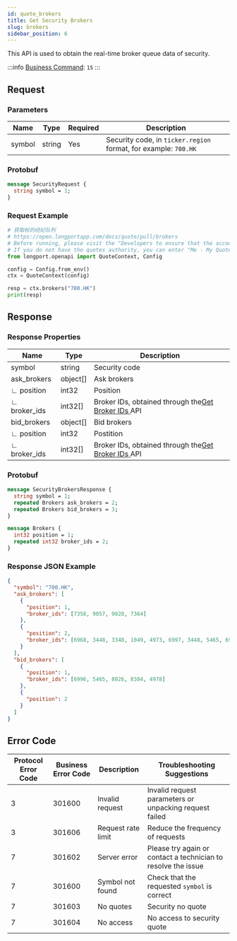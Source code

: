 ```yaml
---
id: quote_brokers
title: Get Security Brokers
slug: brokers
sidebar_position: 6
---
```


This API is used to obtain the real-time broker queue data of security.

:::info
[Business Command](../../socket/biz-command): `15`
:::

## Request

### Parameters

| Name   | Type   | Required | Description                                                     |
|--------|--------|----------|-----------------------------------------------------------------|
| symbol | string | Yes      | Security code, in `ticker.region` format, for example: `700.HK` |

### Protobuf

```protobuf
message SecurityRequest {
  string symbol = 1;
}
```

### Request Example

```python
# 获取标的经纪队列
# https://open.longportapp.com/docs/quote/pull/brokers
# Before running, please visit the "Developers to ensure that the account has the correct quotes authority.
# If you do not have the quotes authority, you can enter "Me - My Quotes - Store" to purchase the authority through the "LongPort" mobile app.
from longport.openapi import QuoteContext, Config

config = Config.from_env()
ctx = QuoteContext(config)

resp = ctx.brokers("700.HK")
print(resp)
```

## Response

### Response Properties

| Name         | Type     | Description                                                        |
|--------------|----------|--------------------------------------------------------------------|
| symbol       | string   | Security code                                                      |
| ask_brokers  | object[] | Ask brokers                                                        |
| ∟ position   | int32    | Position                                                           |
| ∟ broker_ids | int32[]  | Broker IDs, obtained through the[Get Broker IDs ](./broker-ids)API |
| bid_brokers  | object[] | Bid brokers                                                        |
| ∟ position   | int32    | Postition                                                          |
| ∟ broker_ids | int32[]  | Broker IDs, obtained through the[Get Broker IDs ](./broker-ids)API |

### Protobuf

```protobuf
message SecurityBrokersResponse {
  string symbol = 1;
  repeated Brokers ask_brokers = 2;
  repeated Brokers bid_brokers = 3;
}

message Brokers {
  int32 position = 1;
  repeated int32 broker_ids = 2;
}
```

### Response JSON Example

```json
{
  "symbol": "700.HK",
  "ask_brokers": [
    {
      "position": 1,
      "broker_ids": [7358, 9057, 9028, 7364]
    },
    {
      "position": 2,
      "broker_ids": [6968, 3448, 3348, 1049, 4973, 6997, 3448, 5465, 6997]
    }
  ],
  "bid_brokers": [
    {
      "position": 1,
      "broker_ids": [6996, 5465, 8026, 8304, 4978]
    },
    {
      "position": 2
    }
  ]
}
```

## Error Code

| Protocol Error Code | Business Error Code | Description        | Troubleshooting Suggestions                                   |
|---------------------|---------------------|--------------------|---------------------------------------------------------------|
| 3                   | 301600              | Invalid request    | Invalid request parameters or unpacking request failed        |
| 3                   | 301606              | Request rate limit | Reduce the frequency of requests                              |
| 7                   | 301602              | Server error       | Please try again or contact a technician to resolve the issue |
| 7                   | 301600              | Symbol not found   | Check that the requested `symbol` is correct                  |
| 7                   | 301603              | No quotes          | Security no quote                                             |
| 7                   | 301604              | No access          | No access to security quote                                   |
